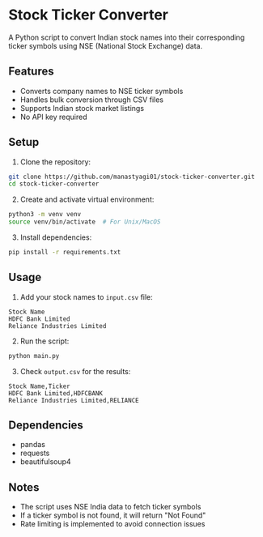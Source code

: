 # Stock Ticker Converter

A Python script to convert Indian stock names into their corresponding ticker symbols using NSE (National Stock Exchange) data.

## Features
- Converts company names to NSE ticker symbols
- Handles bulk conversion through CSV files
- Supports Indian stock market listings
- No API key required

## Setup

1. Clone the repository:
```bash
git clone https://github.com/manastyagi01/stock-ticker-converter.git
cd stock-ticker-converter
```

2. Create and activate virtual environment:
```bash
python3 -m venv venv
source venv/bin/activate  # For Unix/MacOS
```

3. Install dependencies:
```bash
pip install -r requirements.txt
```

## Usage

1. Add your stock names to `input.csv` file:
```csv
Stock Name
HDFC Bank Limited
Reliance Industries Limited
```

2. Run the script:
```bash
python main.py
```

3. Check `output.csv` for the results:
```csv
Stock Name,Ticker
HDFC Bank Limited,HDFCBANK
Reliance Industries Limited,RELIANCE
```

## Dependencies
- pandas
- requests
- beautifulsoup4

## Notes
- The script uses NSE India data to fetch ticker symbols
- If a ticker symbol is not found, it will return "Not Found"
- Rate limiting is implemented to avoid connection issues
